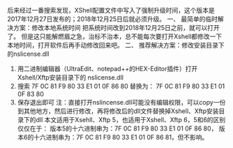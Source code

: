 后来经过一番搜索发现，XShell配置文件中写入了强制升级时间，这个版本是2017年12月27日发布的；2018年12月25日后就必须升级。
一、    最简单的临时解决方案：修改本地系统时间
把系统时间改到2018年12月25日之前，就可以打开了。
但是这只能解燃眉之急，治标不治本，总不能每次要打开Xshell都修改一下本地时间，打开软件后再手动修改回来吧。
二、    推荐解决方案：修改安装目录下的nslicense.dll
1. 用二进制编辑器（UltraEdit、notepad++的HEX-Editor插件）打开Xshell/Xftp安装目录下的 nslicense.dll
2. 搜索
7F 0C 81 F9 80 33 E1 01 0F 86 80
替换为：
7F 0C 81 F9 80 33 E1 01 0F 83 80
3. 保存退出即可
注：直接打开nslincense.dll可能没有编辑权限，可以copy一份到其他地方，然后进行修改，再将修改后的dll文件替换掉Xshell、Xftp安装目录下的dll
本文适用于Xsehll、Xftp 5，也适用于Xshell、Xftp 6，5和6的区别仅仅在于：
版本5的十六进制串为：7F 0C 81 F9 80 33 E1 01 0F 86 80，
版本6的十六进制串为：7F 0C 81 F9 80 33 E1 01 0F 86 81，但不影响。